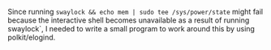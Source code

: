 Since running `swaylock && echo mem | sudo tee /sys/power/state` might fail because the interactive shell becomes unavailable as a result of running swaylock`, I needed to write a small program to work around this by using polkit/elogind.
